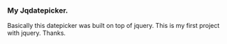<h3>My Jqdatepicker.</h3>
<p>Basically this datepicker was built on top of jquery. This is my first project with jquery. Thanks.</p>
